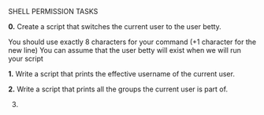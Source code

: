 SHELL PERMISSION TASKS

**0.** Create a script that switches the current user to the user betty.

You should use exactly 8 characters for your command (+1 character for the new line)
You can assume that the user betty will exist when we will run your script

**1.** Write a script that prints the effective username of the current user.

**2.** Write a script that prints all the groups the current user is part of.

3. 
